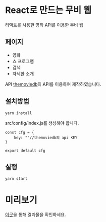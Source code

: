 React로 만드는 무비 웹
=


리액트를 사용한 영화 API를 이용한 무비 웹


페이지
-
- 영화
- 쇼 프로그램
- 검색
- 자세한 소개

API
[themoviedb](https://www.themoviedb.org/)의 API를 이용하여 제작하였습니다.

설치방법
-

```
yarn install
```

src/config/index.js를 생성해야 합니다.
```
const cfg = {
    key: ""//themoviedb의 api KEY
}

export default cfg
```

실행
-
```
yarn start
```

미리보기
=
[이곳](https://WonYoungYun.github.io/react-flix)을 통해 결과물을 확인하세요.

